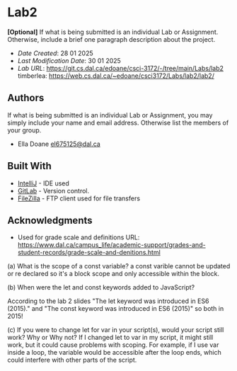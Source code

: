 # Lab2

**[Optional]** If what is being submitted is an individual Lab or Assignment. Otherwise, include a brief one paragraph description about the project.

* *Date Created*: 28 01 2025
* *Last Modification Date*: 30 01 2025
* *Lab URL*: https://git.cs.dal.ca/edoane/csci-3172/-/tree/main/Labs/lab2
timberlea: https://web.cs.dal.ca/~edoane/csci3172/Labs/lab2/lab2/


## Authors

If what is being submitted is an individual Lab or Assignment, you may simply include your name and email address. Otherwise list the members of your group.

* Ella Doane el675125@dal.ca


## Built With

<!--- Provide a list of the frameworks used to build this application, your list should include the name of the framework used, the url where the framework is available for download and what the framework was used for, see the example below --->

* [IntelliJ](https://www.jetbrains.com/idea/) - IDE used
* [GitLab](https://git.cs.dal.ca/edoane) - Version control.
* [FileZilla](https://filezilla-project.org/) - FTP client used for file transfers


## Acknowledgments

* Used for grade scale and definitions URL: https://www.dal.ca/campus_life/academic-support/grades-and-student-records/grade-scale-and-denitions.html

(a) What is the scope of a const variable?
a const varible cannot be updated or re declared so it's a block scope and only accessible within the block.

(b) When were the let and const keywords added to JavaScript?

According to the lab 2 slides "The let keyword was introduced in ES6 (2015)." and "The const keyword was introduced in ES6 (2015)" so both in 2015!

(c) If you were to change let for var in your script(s), would your script still work? Why or Why not?
If I changed let to var in my script, it might still work, but it could cause problems with scoping.
For example, if I use var inside a loop, the variable would be accessible after the loop ends, which 
could interfere with other parts of the script. 
